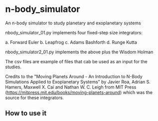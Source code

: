 # n-body_simulator
An n-body simulator to study planetary and exoplanetary systems

nbody_simulator_01.py implements four fixed-step size integrators: 

a. Forward Euler
b. Leapfrog
c. Adams Bashforth
d. Runge Kutta

nbody_simulator2_01.py implements the above plus the Wisdom Holman

The csv files are example of files that cab be used as an input for the studies. 

Credits to the "Moving Planets Around - An Introduction to N-Body Simulations Applied to Exoplanetary Systems" by Javier Roa, Adrian S. Hamers, Maxwell X. Cai and Nathan W. C. Leigh from MIT Press (https://mitpress.mit.edu/books/moving-planets-around) which was the source for these integrators. 

## How to use it

